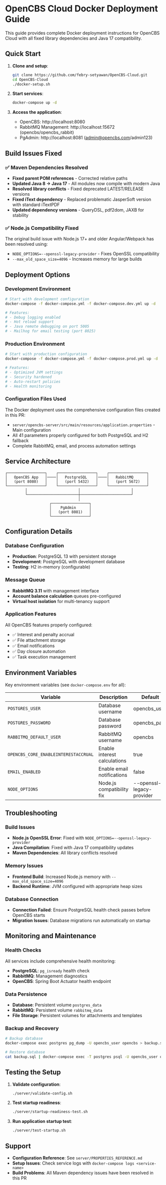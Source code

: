 # OpenCBS Cloud Docker Deployment Guide

This guide provides complete Docker deployment instructions for OpenCBS Cloud with all fixed library dependencies and Java 17 compatibility.

## Quick Start

1. **Clone and setup**:
   ```bash
   git clone https://github.com/febry-setyawan/OpenCBS-Cloud.git
   cd OpenCBS-Cloud
   ./docker-setup.sh
   ```

2. **Start services**:
   ```bash
   docker-compose up -d
   ```

3. **Access the application**:
   - OpenCBS: http://localhost:8080
   - RabbitMQ Management: http://localhost:15672 (opencbs/opencbs_rabbit)
   - PgAdmin: http://localhost:8081 (admin@opencbs.com/admin123)

## Build Issues Fixed

### ✅ Maven Dependencies Resolved
- **Fixed parent POM references** - Corrected relative paths
- **Updated Java 8 → Java 17** - All modules now compile with modern Java
- **Resolved library conflicts** - Fixed deprecated LATEST/RELEASE versions
- **Fixed iText dependency** - Replaced problematic JasperSoft version with standard iTextPDF
- **Updated dependency versions** - QueryDSL, pdf2dom, JAXB for stability

### ✅ Node.js Compatibility Fixed
The original build issue with Node.js 17+ and older Angular/Webpack has been resolved using:
- `NODE_OPTIONS=--openssl-legacy-provider` - Fixes OpenSSL compatibility
- `--max_old_space_size=4096` - Increases memory for large builds

## Deployment Options

### Development Environment
```bash
# Start with development configuration
docker-compose -f docker-compose.yml -f docker-compose.dev.yml up -d

# Features:
# - Debug logging enabled
# - Hot reload support
# - Java remote debugging on port 5005
# - Mailhog for email testing (port 8025)
```

### Production Environment
```bash
# Start with production configuration
docker-compose -f docker-compose.yml -f docker-compose.prod.yml up -d

# Features:
# - Optimized JVM settings
# - Security hardened
# - Auto-restart policies
# - Health monitoring
```

### Configuration Files Used
The Docker deployment uses the comprehensive configuration files created in this PR:
- `server/opencbs-server/src/main/resources/application.properties` - Main configuration
- All 41 parameters properly configured for both PostgreSQL and H2 fallback
- Complete RabbitMQ, email, and process automation settings

## Service Architecture

```
┌─────────────────┐    ┌─────────────────┐    ┌─────────────────┐
│   OpenCBS App   │────│   PostgreSQL    │────│   RabbitMQ      │
│   (port 8080)   │    │   (port 5432)   │    │   (port 5672)   │
└─────────────────┘    └─────────────────┘    └─────────────────┘
         │                       │                       │
         └───────────────────────┼───────────────────────┘
                                 │
                    ┌─────────────────┐
                    │    PgAdmin      │
                    │   (port 8081)   │
                    └─────────────────┘
```

## Configuration Details

### Database Configuration
- **Production**: PostgreSQL 13 with persistent storage
- **Development**: PostgreSQL with development database
- **Testing**: H2 in-memory (configurable)

### Message Queue
- **RabbitMQ 3.11** with management interface
- **Account balance calculation** queues pre-configured
- **Virtual host isolation** for multi-tenancy support

### Application Features
All OpenCBS features properly configured:
- ✅ Interest and penalty accrual
- ✅ File attachment storage
- ✅ Email notifications 
- ✅ Day closure automation
- ✅ Task execution management

## Environment Variables

Key environment variables (see `docker-compose.env` for all):

| Variable | Description | Default |
|----------|-------------|---------|
| `POSTGRES_USER` | Database username | opencbs_user |
| `POSTGRES_PASSWORD` | Database password | opencbs_pass |
| `RABBITMQ_DEFAULT_USER` | RabbitMQ username | opencbs |
| `OPENCBS_CORE_ENABLEINTERESTACCRUAL` | Enable interest calculations | true |
| `EMAIL_ENABLED` | Enable email notifications | false |
| `NODE_OPTIONS` | Node.js compatibility fix | --openssl-legacy-provider |

## Troubleshooting

### Build Issues
- **Node.js OpenSSL Error**: Fixed with `NODE_OPTIONS=--openssl-legacy-provider`
- **Java Compilation**: Fixed with Java 17 compatibility updates
- **Maven Dependencies**: All library conflicts resolved

### Memory Issues
- **Frontend Build**: Increased Node.js memory with `--max_old_space_size=4096`
- **Backend Runtime**: JVM configured with appropriate heap sizes

### Database Connection
- **Connection Failed**: Ensure PostgreSQL health check passes before OpenCBS starts
- **Migration Issues**: Database migrations run automatically on startup

## Monitoring and Maintenance

### Health Checks
All services include comprehensive health monitoring:
- **PostgreSQL**: `pg_isready` health check
- **RabbitMQ**: Management diagnostics
- **OpenCBS**: Spring Boot Actuator health endpoint

### Data Persistence
- **Database**: Persistent volume `postgres_data`
- **RabbitMQ**: Persistent volume `rabbitmq_data` 
- **File Storage**: Persistent volumes for attachments and templates

### Backup and Recovery
```bash
# Backup database
docker-compose exec postgres pg_dump -U opencbs_user opencbs > backup.sql

# Restore database
cat backup.sql | docker-compose exec -T postgres psql -U opencbs_user opencbs
```

## Testing the Setup

1. **Validate configuration**:
   ```bash
   ./server/validate-config.sh
   ```

2. **Test startup readiness**:
   ```bash
   ./server/startup-readiness-test.sh
   ```

3. **Run application startup test**:
   ```bash
   ./server/test-startup.sh
   ```

## Support

- **Configuration Reference**: See `server/PROPERTIES_REFERENCE.md`
- **Setup Issues**: Check service logs with `docker-compose logs <service-name>`
- **Build Problems**: All Maven dependency issues have been resolved in this PR